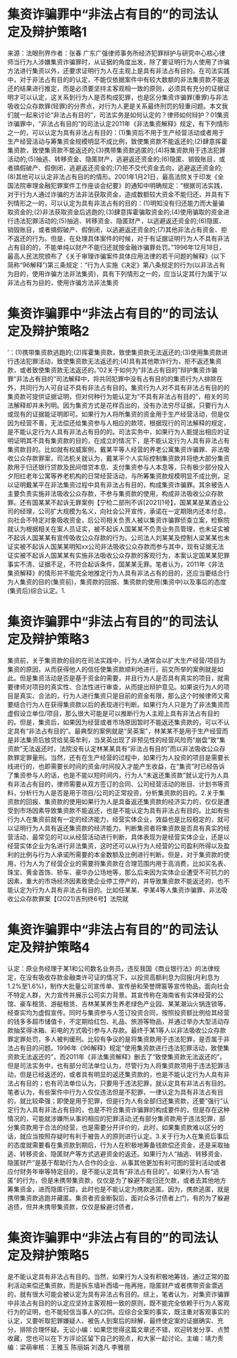 # 集资诈骗罪中“非法占有目的”的司法认定及辩护策略​1

来源：法眼刑界作者：张春 广东广强律师事务所经济犯罪辩护与研究中心核心律师当行为人涉嫌集资诈骗罪时，从证据的角度出发，除了要证明行为人使用了诈骗方法进行集资以外，还要求证明行为人在主观上是具有非法占有目的。在司法实践中，对于非法占有目的的认定，不能仅依据案件中有较大数额的非法集资款不能返还的结果进行推定，而是必须要坚持主客观相一致的原则，必须具有充分的证据证明才可以认定，这关系到行为人是否构成犯罪，也是区分集资诈骗罪(重罪)与非法吸收公众存款罪(轻罪)的分界点，对行为人更是关系最终刑罚的轻重问题。本文我们就一起来讨论“非法占有目的”，司法实务是如何认定的？律师如何辩护？01集资诈骗罪中，“非法占有目的”的司法认定2011年《非法集资解释》规定，有下列情形之一的，可以认定为具有非法占有目的：(1)集资后不用于生产经营活动或者用于生产经营活动与筹集资金规模明显不成比例，致使集资款不能返还的;(2)肆意挥霍集资款，致使集资款不能返还的;(3)携带集资款逃匿的;(4)将集资款用于违法犯罪活动的;(5)抽逃、转移资金、隐匿财产，逃避返还资金的;(6)隐匿、销毁账目，或者搞假破产、假倒闭，逃避返还资金的;(7)拒不交代资金去向，逃避返还资金的;(8)其他可以认定非法占有目的的情形。2001年1月21日，最高法院关于印发《全国法院审理金融犯罪案件工作座谈会纪要》的通知中明确规定：“根据司法实践，对于行为人通过诈骗的方法非法获取资金，造成数额较大资金不能归还，并具有下列情形之一的，可以认定为具有非法占有的目的：(1)明知没有归还能力而大量骗取资金的;(2)非法获取资金后逃跑的;(3)肆意挥霍骗取资金的;(4)使用骗取的资金进行违法犯罪活动的;(5)抽逃、转移资金、隐匿财产，以逃避返还资金的;(6)隐匿、销毁账目，或者搞假破产、假倒闭，以逃避返还资金的;(7)其他非法占有资金、拒不返还的行为。但是，在处理具体案件的时候，对于有证据证明行为人不具有非法占有目的的，不能单纯以财产不能归还就按金融诈骗罪处罚。”1996年12月18日，最高人民法院颁布了《关于审理诈骗案件具体应用法律的若干问题的解释》(以下简称“96解释”)第三条规定：“行为人实施《决定》第八条规定的行为(以非法占有为目的，使用诈骗方法非法集资)，具有下列情形之一的，应当认定其行为属于‘以非法占有为目的，使用诈骗方法非法集资

# 集资诈骗罪中“非法占有目的”的司法认定及辩护策略​2

’：(1)携带集资款逃跑的;(2)挥霍集资款，致使集资款无法返还的;(3)使用集资款进行违法犯罪活动，致使集资款无法返还的;(4)具有其他欺诈行为，拒不返还集资款，或者致使集资款无法返还的。”02关于如何为“非法占有目的”辩护集资诈骗罪“非法占有目的”司法解释中，将共同犯罪中没有占有目的的集资行为人排除在外，共同行为人可自证不具有非法占有目的。集资行为人对不具有非法占有目的的集资款可提供证据证明，但对何种行为能认定为“不具有非法占有目的”，相关的司法解释却并未列明。因为集资方式是花样百出的，没有办法穷尽证据，只要行为人或现有的证据能证明即可。如果行为人将所集资的资金用于生产经营活动，但是仅因为经营不善，无法偿还给集资参与人相应的款项，根据现行的司法解释的规定，是不能认定行为人具有非法占有目的的。司法实务中，如果行为人能提出相应的证明证明其不具有集资款的目的，在成立的情况下，是不能认定行为人具有非法占有集资款目的。比如就有权威案例，戴某平等人经营的养老公寓集资诈骗罪、非法吸收公众存款罪案，司法机关就认为，戴某平个人实际控制集资款并将绝大部分集资款用于归还银行贷款及民间借贷本息、支付集资参与人本息等，只有极少部分投入夕阳红老年公寓等养老机构的日常经营活动，与所筹集资款规模明显不成比例，足以证明戴某平在非法集资过程中具有非法占有目的，构成集资诈骗罪。其余被告人主要负责实施非法吸收公众存款，不参与集资款的使用，构成非法吸收公众存款罪。还有国某某不起诉无罪案例【宁检二部刑不诉[2021]1号】，国某某是某酒业公司的经理，公司扩大规模为名义，向社会公开宣传，承诺在一定期限内还本付息，向社会不特定对象吸收资金，后公司相关负责人被以集资诈骗罪侦查立案，检察院就认为根据相关在案人员证实，被不起诉人国某某不负责业务员管理，也未证实被不起诉人国某某有宣传吸收公众存款的行为。公司法人刘某某及控制人梁某某也未证实被不起诉人国某某明知xx公司非法吸收公众存款而参与其中，现有证据无法证实被不起诉人国某某有实施非法吸收公众存款的客观行为，本案认定国某某犯罪事实不清、证据不足，不符合起诉条件，国某某无罪。笔者认为，2011年《非法集资解释》的情形并不能完全地推定行为人具有非法占有的目的，还应当要结合行为人集资的目的(集资前)，集资款的回报、集资款的使用(集资中)以及事后的态度(集资后)综合认定。1.

# 集资诈骗罪中“非法占有目的”的司法认定及辩护策略​3

集资前，关于集资款的目的在司法实践中，行为人通常会以扩大生产经营/项目为集资的原因，从而获得他人的信任使集资款顺利地进行，前文所举的案例就是如此。但是集资活动是否是基于资金的需要，并且行为人是否具有真实的项目，就需要律师对项目的真实性、合法性进行审查，从而提出辩护意见。如果说行为人的项目是真实、合法的，行为人进行集资只是目前的资金有限，那么这个时候律师又需要结合行为人在获得集资款以后的表现进行判断。如果行为人只是为了非法集资而虚假设立单位/项目，那么很大可能是可以推断行为人主观上具有非法占有目的的。但是，集资后，如果因为经营或者市场原因暂时不能返还集资款的，可以不认定具有“非法占有目的”。最典型的案例就是“吴英案”，林某某不是用于生产经营而是非法集资后放贷给吴英牟利，当吴英出现了非预见性的经营风险而“崩盘”致“集资款”无法返还时，法院没有认定林某某具有“非法占有目的”而以非法吸收公众存款罪定罪量刑。当然，还有在生产经营的过程中，如果行为人投资的项目是需要长线进行的，也即需要长时间的资金/时间投入才能产生收益，在“集资”时已经告诉了集资参与人的话，也是不能以短时间内，行为人“未返还集资款”就认定行为人具有非法占有目的，律师需要从双方签订的合同、公司经营活动的账目、计划书等资料，分析行为人是否是用于项目/公司的正常投资，分析集资款的目的。2.关于集资款的回报、集资款的使用如果行为人是具备返还集资款的经济实力的，仅仅是遭受到市场因素导致集资款不能返还，也是不能认定为具有非法占有目的。比如有些行为人在集资前就有一定的经济能力，经营实体企业，效益也是比较稳定的，就可以证明行为人具有返还集资款的经济能力。判断集资者将集资款是否具有真实的经营活动，最常见的可以从经营活动进行判断，具体表现为是经营实体企业，还是以经营实体企业为名进行非法集资，这时还可以从行为人经营的公司盈利所得以及盈利的比例与行为人承诺所需要的本金数额及比例进行判断。但是，对于集资款的使用，行为人为了经营企业的需要将集资款在合理范围内用于高消费，比如买名表、珠宝、黄金首饰、轿车、豪华办公场地等，那么后来因为实体企业遭受不可抗力的因素，重大的市场经济因素致使企业停工停产的，并导致集资款不能返还的，也不能认定为行为人具有非法占有目的。比如任某某、李某4等人集资诈骗罪、非法吸收公众存款罪案【(2021)吉刑终6号】法院就

# 集资诈骗罪中“非法占有目的”的司法认定及辩护策略​4

认定：原业务经理于某1和公司数名业务员，违反我国《商业银行法》的法律规定，在没有吸收存款金融类许可证的情况下，以投资高额利息为回报(月利息为1.2%至1.6%)，制作大批量公司宣传单、宣传册和荣誉牌匾等宣传物品，面向社会不特定人群，大力宣传并展示公司实力背景。其宣传称在海南省有实体经营的公馆、豪车租赁、游艇租赁、吉林某某养生养老绿色产业园、某某潮汕火锅连锁等，经查实均为虚假宣传。同时与集资参与人签订投资合同，按照投资额比例给其经营的钱多多超市储值卡，不定期给红包、礼品、旅游等物品，并通过举办大型活动存款抽奖得冰箱、彩电的方式吸引参与人存款。最终于某1等人以非法吸收公众存款罪定罪处罚，多人被判缓刑。比较有争议的是将集资款用于违法犯罪，是否属于非法占有目的问题。1996年《96解释》规定“使用集资款进行违法犯罪活动，致使集资款无法返还的”，而2011年《非法集资解释》删去了“致使集资款无法返还的”。但是司法实务中，也有部分司法单位认为，尽管行为人将集资款项用于违法犯罪活动，但是已经返还的，或者具有明显的返还集资款的，也是不能认定行为人具有非法占有目的；也有司法单位认为，只要用于违法犯罪，就认定具有非法占有目的。笔者认为，有些案件中行为人仅仅违法但是不犯罪，一律认定为具有非法占有目的，就比较牵强；即使是用于犯罪，但是行为人有全部归还集资款，还要“强行”认定行为人具有非法占有目的，也是不符合集资诈骗罪的构成要件的，但是存在这种情况的，可能就涉嫌所从事的相应的犯罪活动;还有部分集资款用于违法犯罪，部分集资款用于合法的经营，也是需要分开评价的，此时，如果集资款难以区分的话，就应当按照存疑时有利于被告人的原则进行认定。3.关于行为人在集资后事后的态度就需要看在集资款到期后，行为人在积极地筹备钱款偿还资金，还是采取抽逃、转移资金、隐匿财产等方式逃避资金的返还。如果行为人“抽逃、转移资金、隐匿财产”是基于帮助行为人合作的企业、从事其他更加有利可图的营利活动或者应付财务年审等特定目的，是不能认定具有“非法占有目的”。如果行为人有“逃匿”的行为，但是未携带集资款，仅仅是为了躲避不能归还欠款，或者去其他地方筹集资金，进而隐匿行踪，此时也是不能认定为携款逃匿。因为，携款逃匿，就是携带集资款逃跑并藏匿。集资者资金断裂后，面对众多讨债者上门，有的为了躲避追债，但并未携带集资款，仅仅是躲避讨债者，

# 集资诈骗罪中“非法占有目的”的司法认定及辩护策略​5

是不能认定具有非法占有目的。当然，如果行为人没有积极地筹钱，通过正常的盈利活动来偿还集资款，而是拆东墙补西墙一拖再拖，隐匿财产或者携带资金潜逃的，就有很大可能会被认定为具有非法占有目的。综上，笔者认为，对集资诈骗罪中非法占有目的的认定应坚持主客观相一致的原则，既不能完全依赖于行为人客观行为的证明，也不能轻信当事人的口供。应综合全案的事实，既注重对客观事实的认定，又要听取犯罪嫌疑人、被告人到案后的辩解，最终使定案的证据确实、充分，排除合理怀疑。无讼小编：如果您觉得这篇文章还不错，欢迎转发分享、点赞收藏，您也可以在下方评论区留下自己的观点，和大家一起讨论。主编：靖力责编：梁萌审核：王雅玉 陈丽娟 刘逸凡 李雅朋

